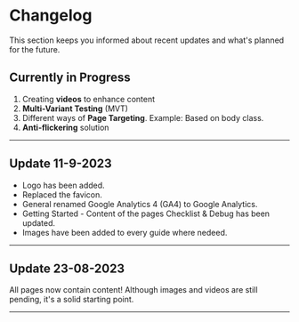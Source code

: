# Changelog

This section keeps you informed about recent updates and what's planned for the future.

## Currently in Progress

1. Creating **videos** to enhance content
2. **Multi-Variant Testing** (MVT)
3. Different ways of **Page Targeting**. Example: Based on body class.
4. **Anti-flickering** solution

---
## Update 11-9-2023

* Logo has been added.
* Replaced the favicon.
* General renamed Google Analytics 4 (GA4) to Google Analytics. 
* Getting Started - Content of the pages Checklist & Debug has been updated.
* Images have been added to every guide where nedeed.

---
## Update 23-08-2023

All pages now contain content! Although images and videos are still pending, it's a solid starting point.

---